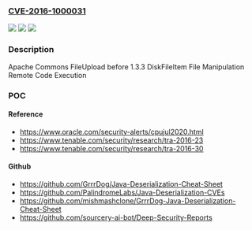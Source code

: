 ### [CVE-2016-1000031](https://cve.mitre.org/cgi-bin/cvename.cgi?name=CVE-2016-1000031)
![](https://img.shields.io/static/v1?label=Product&message=n%2Fa&color=blue)
![](https://img.shields.io/static/v1?label=Version&message=n%2Fa&color=blue)
![](https://img.shields.io/static/v1?label=Vulnerability&message=n%2Fa&color=brighgreen)

### Description

Apache Commons FileUpload before 1.3.3 DiskFileItem File Manipulation Remote Code Execution

### POC

#### Reference
- https://www.oracle.com/security-alerts/cpujul2020.html
- https://www.tenable.com/security/research/tra-2016-23
- https://www.tenable.com/security/research/tra-2016-30

#### Github
- https://github.com/GrrrDog/Java-Deserialization-Cheat-Sheet
- https://github.com/PalindromeLabs/Java-Deserialization-CVEs
- https://github.com/mishmashclone/GrrrDog-Java-Deserialization-Cheat-Sheet
- https://github.com/sourcery-ai-bot/Deep-Security-Reports

